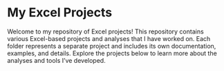 # My Excel Projects

Welcome to my repository of Excel projects! This repository contains various Excel-based projects and analyses that I have worked on. Each folder represents a separate project and includes its own documentation, examples, and details. Explore the projects below to learn more about the analyses and tools I’ve developed.
